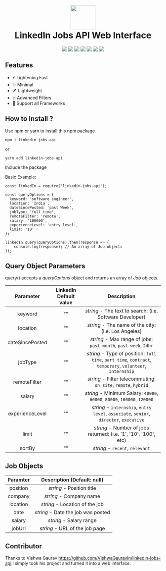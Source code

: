 <div align="center">
 <h1> <img src="https://www.freepnglogos.com/uploads/linkedin-logo-design-30.png" width="80px"><br/>LinkedIn Jobs API Web Interface</h1>
 <a href="https://itsvg.in" target="_blank"><img src="https://img.shields.io/badge/Creator-Vishwa%20Gaurav-blue"/></a>
  <a href="https://itsvg.in" target="_blank"><img src="https://img.shields.io/badge/Creator-LucasFrra-blue"/></a>
 <img src="https://img.shields.io/npm/v/linkedin-jobs-api?label=%20"/>
 <img src="https://img.shields.io/npm/dt/linkedin-jobs-api">
 <img src="https://img.shields.io/snyk/vulnerabilities/github/VishwaGauravIn/linkedin-jobs-api"/>
 <img src="https://img.shields.io/badge/License-GPL%20v3-brightgreen"/>
 <img src="https://img.shields.io/github/languages/code-size/LucasFrra/linkedin-jobs-api?logo=github">
</div>

## Features
- ⚡ Lightening Fast
- ✨ Minimal
- 🪶 Lightweight
- 🔥 Advanced Filters 
- 🤩 Support all Frameworks

## How to Install ?
Use npm or yarn to install this npm package

```
npm i linkedin-jobs-api
```
or
```
yarn add linkedin-jobs-api
```

Include the package


Basic Example:

```
const linkedIn = require('linkedin-jobs-api');

const queryOptions = {
  keyword: 'software engineer',
  location: 'India',
  dateSincePosted: 'past Week',
  jobType: 'full time',
  remoteFilter: 'remote',
  salary: '100000',
  experienceLevel: 'entry level',
  limit: '10'
};

linkedIn.query(queryOptions).then(response => {
	console.log(response); // An array of Job objects
});
```

## Query Object Parameters

query() accepts a _queryOptions_ object and returns an array of _Job_ objects.

| Parameter    | LinkedIn Default value| Description                                                                                    |
|:-----------:|:---------------------:|:----------------------------------------------------------------------------------------------:| 
| keyword     |       ""              | _string_ - The text to search: (i.e. Software Developer)                                                           |         
| location    |       ""              | _string_ - The name of the city: (i.e. Los Angeles)   
| dateSincePosted|    ""              | _string_ - Max range of jobs: `past month`, `past week`, `24hr`
| jobType     |       ""              | _string_ - Type of position: `full time`, `part time`, `contract`, `temporary`, `volunteer`, `internship`
| remoteFilter|       ""              | _string_ - Filter telecommuting: `on site`, `remote`, `hybrid`
| salary      |       ""              | _string_ - Minimum Salary: `40000`, `60000`, `80000`, `100000`, `120000`
| experienceLevel|    ""              | _string_ - `internship`, `entry level`, `associate`, `senior`, `director`, `executive`
| limit       |       ""              | _string_ - Number of jobs returned: (i.e. '1', '10', '100', etc)
| sortBy       |       ""              | _string_ - `recent`, `relevant`

## Job Objects

| Paramter    | Description (Default: null)                                                                    |
|:-----------:|:----------------------------------------------------------------------------------------------:| 
| position    | _string_ - Position title
| company     | _string_ - Company name
| location    | _string_ - Location of the job
| date        | _string_ - Date the job was posted
| salary      | _string_ - Salary range
| jobUrl      | _string_ - URL of the job page

## Contributor

Thanks to Vishwa Gaurav
https://github.com/VishwaGauravIn/linkedin-jobs-api
I simply took his project and turned it into a web interface.
